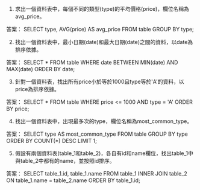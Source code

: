

1. 求出一個資料表中，每個不同的類型(type)的平均價格(price)，欄位名稱為avg_price。

答案：
SELECT type, AVG(price) AS avg_price
FROM table
GROUP BY type;

2. 找出一個資料表中，最小日期(date)和最大日期(date)之間的資料，以date為排序依據。

答案：
SELECT *
FROM table
WHERE date BETWEEN MIN(date) AND MAX(date)
ORDER BY date;

3. 針對一個資料表，找出所有price小於等於1000且type等於'A'的資料，以price為排序依據。

答案：
SELECT *
FROM table
WHERE price <= 1000 AND type = 'A'
ORDER BY price;

4. 找出一個資料表中，出現最多次的type，欄位名稱為most_common_type。

答案：
SELECT type AS most_common_type
FROM table
GROUP BY type
ORDER BY COUNT(*) DESC
LIMIT 1;

5. 假設有兩個資料表(table_1和table_2)，各自有id和name欄位，找出table_1中與table_2中都有的name，並按照id排序。

答案：
SELECT table_1.id, table_1.name
FROM table_1
INNER JOIN table_2 ON table_1.name = table_2.name
ORDER BY table_1.id;